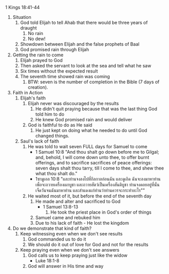 1 Kings 18:41-44

1. Situation
    1. God told Elijah to tell Ahab that there would be three years of draught
        1. No rain
        2. No dew!
    2. Showdown between Elijah and the false prophets of Baal
    3. God promised rain through Elijah
2. Getting the rain to come
    1. Elijah prayed to God
    2. Then asked the servant to look at the sea and tell what he saw
    3. Six times without the expected result
    4. The seventh time showed rain was coming
        1. BTW: seven is the number of completion in the Bible (7 days of creation).
3. Faith in Action
    1. Elijah's faith
        1. Elijah never was discouraged by the results
            1. He didn't quit praying because that was the last thing God told him to do
            2. He knew God promised rain and would deliver
        2. God is faithful to do as He said
            1. He just kept on doing what he needed to do until God changed things.
    2. Saul's lack of faith
        1. He was told to wait seven FULL days for Samuel to come
            - 1 Samuel 10:8 "And thou shalt go down before me to Gilgal; and, behold, I will come down unto thee, to offer burnt offerings, and to sacrifice sacrifices of peace offerings: seven days shalt thou tarry, till I come to thee, and shew thee what thou shalt do."
            - 1ซามูเอล 10:8 "และท่านจงลงไปที่กิลกาลก่อนฉัน และดูเถิด ฉันจะลงมาหาท่านเพื่อจะถวายเครื่องเผาบูชา และถวายสัตว์เป็นเครื่องสันติบูชา ท่านจงคอยอยู่ที่นั่นเจ็ดวันจนฉันมาหาท่าน และสำแดงแก่ท่านว่าท่านควรจะกระทำอะไร""
        2. He waited most of it, but before the end of the seventh day
            1. He made and alter and sacrificed to God
                - 1 Samuel 13:8-13
                    1. He took the priest place in God's order of things
            2. Samuel came and rebuked him
            3. Due to his lack of faith - He lost the kingdom
4. Do we demonstrate that kind of faith?
    1. Keep witnessing even when we don't see results
        1. God commanded us to do it
        2. We should do it out of love for God and not for the results
    2. Keep praying even when we don't see answers
        1. God calls us to keep praying just like the widow
            - Luke 18:1-8
        2. God will answer in His time and way